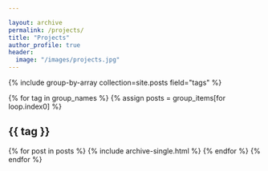 ```yaml
---

layout: archive
permalink: /projects/
title: "Projects"
author_profile: true
header:
  image: "/images/projects.jpg"
---
```


{% include group-by-array collection=site.posts field="tags" %}

{% for tag in group_names %}
  {% assign posts = group_items[for loop.index0] %}
  <h2 id="{{ tag | slugify }}" class="archive__subtitle">{{ tag }}</h2>
  {% for post in posts %}
    {% include archive-single.html %}
  {% endfor %}
{% endfor %}
